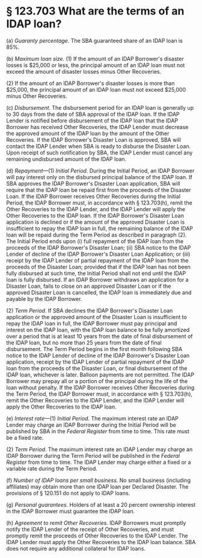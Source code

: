 # § 123.703   What are the terms of an IDAP loan?

(a) *Guaranty percentage.* The SBA guaranteed share of an IDAP loan is 85%.


(b) *Maximum loan size.* (1) If the amount of an IDAP Borrower's disaster losses is $25,000 or less, the principal amount of an IDAP loan must not exceed the amount of disaster losses minus Other Recoveries.


(2) If the amount of an IDAP Borrower's disaster losses is more than $25,000, the principal amount of an IDAP loan must not exceed $25,000 minus Other Recoveries.


(c) *Disbursement.* The disbursement period for an IDAP loan is generally up to 30 days from the date of SBA approval of the IDAP loan. If the IDAP Lender is notified before disbursement of the IDAP loan that the IDAP Borrower has received Other Recoveries, the IDAP Lender must decrease the approved amount of the IDAP loan by the amount of the Other Recoveries. If the IDAP Borrower's Disaster Loan is approved, SBA will contact the IDAP Lender when SBA is ready to disburse the Disaster Loan. Upon receipt of such notification by SBA, the IDAP Lender must cancel any remaining undisbursed amount of the IDAP loan.


(d) *Repayment*—(1) *Initial Period.* During the Initial Period, an IDAP Borrower will pay interest only on the disbursed principal balance of the IDAP loan. If SBA approves the IDAP Borrower's Disaster Loan application, SBA will require that the IDAP loan be repaid first from the proceeds of the Disaster Loan. If the IDAP Borrower receives Other Recoveries during the Initial Period, the IDAP Borrower must, in accordance with § 123.703(h), remit the Other Recoveries to the IDAP Lender, and the IDAP Lender will apply the Other Recoveries to the IDAP loan. If the IDAP Borrower's Disaster Loan application is declined or if the amount of the approved Disaster Loan is insufficient to repay the IDAP loan in full, the remaining balance of the IDAP loan will be repaid during the Term Period as described in paragraph (2). The Initial Period ends upon (i) full repayment of the IDAP loan from the proceeds of the IDAP Borrower's Disaster Loan; (ii) SBA notice to the IDAP Lender of decline of the IDAP Borrower's Disaster Loan Application; or (iii) receipt by the IDAP Lender of partial repayment of the IDAP loan from the proceeds of the Disaster Loan; provided that if the IDAP loan has not been fully disbursed at such time, the Initial Period shall not end until the IDAP loan is fully disbursed. If an IDAP Borrower withdraws an application for a Disaster Loan, fails to close on an approved Disaster Loan or if the approved Disaster Loan is cancelled, the IDAP loan is immediately due and payable by the IDAP Borrower.


(2) *Term Period.* If SBA declines the IDAP Borrower's Disaster Loan application or the approved amount of the Disaster Loan is insufficient to repay the IDAP loan in full, the IDAP Borrower must pay principal and interest on the IDAP loan, with the IDAP loan balance to be fully amortized over a period that is at least 10 years from the date of final disbursement of the IDAP loan, but no more than 25 years from the date of final disbursement. The Term Period begins in the first month following SBA notice to the IDAP Lender of decline of the IDAP Borrower's Disaster Loan application, receipt by the IDAP Lender of partial repayment of the IDAP loan from the proceeds of the Disaster Loan, or final disbursement of the IDAP loan, whichever is later. Balloon payments are not permitted. The IDAP Borrower may prepay all or a portion of the principal during the life of the loan without penalty. If the IDAP Borrower receives Other Recoveries during the Term Period, the IDAP Borrower must, in accordance with § 123.703(h), remit the Other Recoveries to the IDAP Lender, and the IDAP Lender will apply the Other Recoveries to the IDAP loan.


(e) *Interest rate*—(1) *Initial Period.* The maximum interest rate an IDAP Lender may charge an IDAP Borrower during the Initial Period will be published by SBA in the _Federal Register_ from time to time. This rate must be a fixed rate.


(2) *Term Period.* The maximum interest rate an IDAP Lender may charge an IDAP Borrower during the Term Period will be published in the _Federal Register_ from time to time. The IDAP Lender may charge either a fixed or a variable rate during the Term Period.


(f) *Number of IDAP loans per small business.* No small business (including affiliates) may obtain more than one IDAP loan per Declared Disaster. The provisions of § 120.151 do not apply to IDAP loans.


(g) *Personal guarantees.* Holders of at least a 20 percent ownership interest in the IDAP Borrower must guarantee the IDAP loan.


(h) *Agreement to remit Other Recoveries.* IDAP Borrowers must promptly notify the IDAP Lender of the receipt of Other Recoveries, and must promptly remit the proceeds of Other Recoveries to the IDAP Lender. The IDAP Lender must apply the Other Recoveries to the IDAP loan balance. SBA does not require any additional collateral for IDAP loans.




